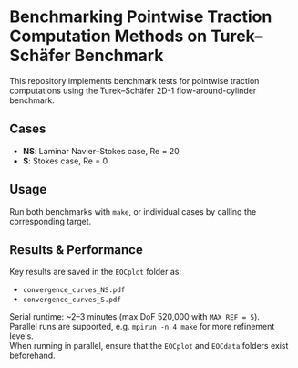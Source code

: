 # Benchmarking Pointwise Traction Computation Methods on Turek–Schäfer Benchmark

This repository implements benchmark tests for pointwise traction computations using the Turek–Schäfer 2D-1 flow-around-cylinder benchmark.

## Cases

- **NS**: Laminar Navier–Stokes case, Re = 20  
- **S**: Stokes case, Re = 0  

## Usage

Run both benchmarks with `make`, or individual cases by calling the corresponding target.

## Results & Performance

Key results are saved in the `EOCplot` folder as:

- `convergence_curves_NS.pdf`  
- `convergence_curves_S.pdf`  

Serial runtime: ~2–3 minutes (max DoF 520,000 with `MAX_REF = 5`).  
Parallel runs are supported, e.g. `mpirun -n 4 make` for more refinement levels.  
When running in parallel, ensure that the `EOCplot` and `EOCdata` folders exist beforehand.
